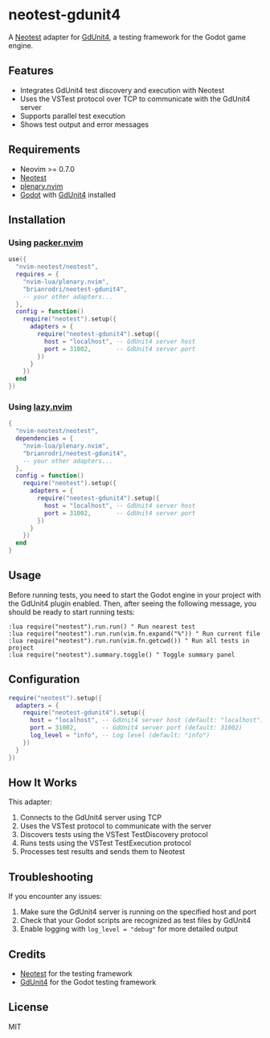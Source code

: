 # neotest-gdunit4

A [Neotest][1] adapter for [GdUnit4][2], a testing framework for the Godot game engine.

## Features

- Integrates GdUnit4 test discovery and execution with Neotest
- Uses the VSTest protocol over TCP to communicate with the GdUnit4 server
- Supports parallel test execution
- Shows test output and error messages

## Requirements

- Neovim >= 0.7.0
- [Neotest](https://github.com/nvim-neotest/neotest)
- [plenary.nvim](https://github.com/nvim-lua/plenary.nvim)
- [Godot][3] with [GdUnit4][2] installed

## Installation

### Using [packer.nvim](https://github.com/wbthomason/packer.nvim)

```lua
use({
  "nvim-neotest/neotest",
  requires = {
    "nvim-lua/plenary.nvim",
    "brianrodri/neotest-gdunit4",
    -- your other adapters...
  },
  config = function()
    require("neotest").setup({
      adapters = {
        require("neotest-gdunit4").setup({
          host = "localhost", -- GdUnit4 server host
          port = 31002,       -- GdUnit4 server port
        })
      }
    })
  end
})
```

### Using [lazy.nvim](https://github.com/folke/lazy.nvim)

```lua
{
  "nvim-neotest/neotest",
  dependencies = {
    "nvim-lua/plenary.nvim",
    "brianrodri/neotest-gdunit4",
    -- your other adapters...
  },
  config = function()
    require("neotest").setup({
      adapters = {
        require("neotest-gdunit4").setup({
          host = "localhost", -- GdUnit4 server host
          port = 31002,       -- GdUnit4 server port
        })
      }
    })
  end
}
```

## Usage

Before running tests, you need to start the Godot engine in your project with
the GdUnit4 plugin enabled. Then, after seeing the following message, you should
be ready to start running tests:

```vim
:lua require("neotest").run.run() " Run nearest test
:lua require("neotest").run.run(vim.fn.expand("%")) " Run current file
:lua require("neotest").run.run(vim.fn.getcwd()) " Run all tests in project
:lua require("neotest").summary.toggle() " Toggle summary panel
```

## Configuration

```lua
require("neotest").setup({
  adapters = {
    require("neotest-gdunit4").setup({
      host = "localhost", -- GdUnit4 server host (default: "localhost")
      port = 31002,       -- GdUnit4 server port (default: 31002)
      log_level = "info", -- Log level (default: "info")
    })
  }
})
```

## How It Works

This adapter:

1. Connects to the GdUnit4 server using TCP
2. Uses the VSTest protocol to communicate with the server
3. Discovers tests using the VSTest TestDiscovery protocol
4. Runs tests using the VSTest TestExecution protocol
5. Processes test results and sends them to Neotest

## Troubleshooting

If you encounter any issues:

1. Make sure the GdUnit4 server is running on the specified host and port
2. Check that your Godot scripts are recognized as test files by GdUnit4
3. Enable logging with `log_level = "debug"` for more detailed output

## Credits

- [Neotest](https://github.com/nvim-neotest/neotest) for the testing framework
- [GdUnit4](https://github.com/MikeSchulze/gdUnit4) for the Godot testing framework

## License

MIT

[1]: https://github.com/nvim-neotest/neotest
[2]: https://github.com/MikeSchulze/gdUnit4
[3]: https://godotengine.org/
